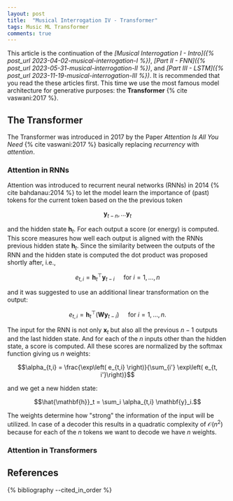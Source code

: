```yaml
---
layout: post
title:  "Musical Interrogation IV - Transformer"
tags: Music ML Transformer
comments: true
---
```


This article is the continuation of the *[Musical Interrogation I - Intro]({% post_url 2023-04-02-musical-interrogation-I %})*, *[Part II - FNN]({% post_url 2023-05-31-musical-interrogation-II %})*, and *[Part III - LSTM]({% post_url 2023-11-19-musical-interrogation-III %})*.
It is recommended that you read the these articles first.
This time we use the most famous model architecture for generative purposes: the **Transformer** {% cite vaswani:2017 %}.

## The Transformer

The Transformer was introduced in 2017 by the Paper *Attention Is All You Need* {% cite vaswani:2017 %} basically replacing *recurrency* with *attention*.

### Attention in RNNs

Attention was introduced to recurrent neural networks (RNNs) in 2014 {% cite bahdanau:2014 %} to let the model learn the importance of (past) tokens for the current token based on the the previous token 

$$\mathbf{y}_{t-n}, \ldots \mathbf{y}_{t}$$ 

and the hidden state $\mathbf{h}_t$.
For each output a score (or energy) is computed.
This score measures how well each output is aligned with the RNNs previous hidden state $\mathbf{h}_t$.
Since the similarity between the outputs of the RNN and the hidden state is computed the dot product was proposed shortly after, i.e.,

$$e_{t,i} = \mathbf{h}_t^\top \mathbf{y}_{t-i} \quad \text{ for } i = 1, \ldots, n$$

and it was suggested to use an additional linear transformation on the output:

$$e_{t,i} = \mathbf{h}_t^\top (\mathbf{W} \mathbf{y}_{t-i}) \quad \text{ for } i = 1, \ldots, n.$$

The input for the RNN is not only $\mathbf{x}_t$ but also all the previous $n-1$ outputs and the last hidden state.
And for each of the $n$ inputs other than the hidden state, a score is computed.
All these scores are normalized by the softmax function giving us $n$ weights:

$$\alpha_{t,i} = \frac{\exp\left( e_{t,i} \right)}{\sum_{i'} \exp\left( e_{t, i'}\right)}$$

and we get a new hidden state:

$$\hat{\mathbf{h}}_t = \sum_i \alpha_{t,i} \mathbf{y}_i.$$

The weights determine how "strong" the information of the input will be utilized.
In case of a decoder this results in a quadratic complexity of $\mathcal{O}(n^2)$ because for each of the $n$ tokens we want to decode we have $n$ weights.

### Attention in Transformers



## References

{% bibliography --cited_in_order %}
